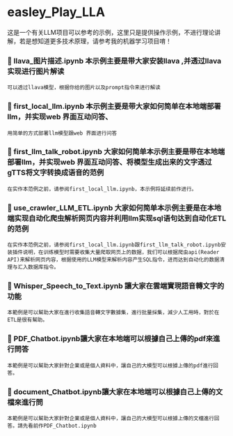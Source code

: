 # easley_Play_LLA
这是一个有关LLM项目可以参考的示例，这里只是提供操作示例，不进行理论讲解，若是想知道更多技术原理，请参考我的机器学习项目唷！
### 🔹 llava_图片描述.ipynb 本示例主要是带大家安装llava ,并透过llava实现进行图片解读
    可以透过llava模型，根据你给的图片以及prompt指令来进行解读
### 🔹 first_local_llm.ipynb 本示例主要是带大家如何简单在本地端部署llm，并实现web 界面互动问答、
    用简单的方式部署llm模型跟web 界面进行问答
### 🔹 first_llm_talk_robot.ipynb 大家如何简单本示例主要是带在本地端部署llm，并实现web 界面互动问答、将模型生成出来的文字透过gTTS将文字转换成语音的范例
    在实作本范例之前，请参阅first_local_llm.ipynb，本示例将延续前作进行。
### 🔹 use_crawler_LLM_ETL.ipynb 大家如何简单本示例主要是在本地端实现自动化爬虫解析网页内容并利用llm实现sql语句达到自动化ETL的范例
    在实作本范例之前，请参阅first_local_llm.ipynb跟first_llm_talk_robot.ipynb安装插件说明，在训练模型时需要收集大量爬取网页上的数据，我们可以根据爬虫api(Reader API)来解析网页内容，根据使用的LLM模型来解析内容产生SQL指令，进而达到自动化的数据清理与汇入数据库指令。
### 🔹 Whisper_Speech_to_Text.ipynb 讓大家在雲端實現語音轉文字的功能
    本範例是可以幫助大家在進行收集語音轉文字數據集，進行批量採集，減少人工用時，對於在ETL是很有幫助。
### 🔹 PDF_Chatbot.ipynb讓大家在本地端可以根據自己上傳的pdf來進行問答
    本範例是可以幫助大家針對企業或是個人資料中，讓自己的大模型可以根據上傳的pdf進行回答。
### 🔹 document_Chatbot.ipynb讓大家在本地端可以根據自己上傳的文檔來進行問
    本範例是可以幫助大家針對企業或是個人資料中，讓自己的大模型可以根據上傳的文檔進行回答。請先看前作PDF_Chatbot.ipynb
